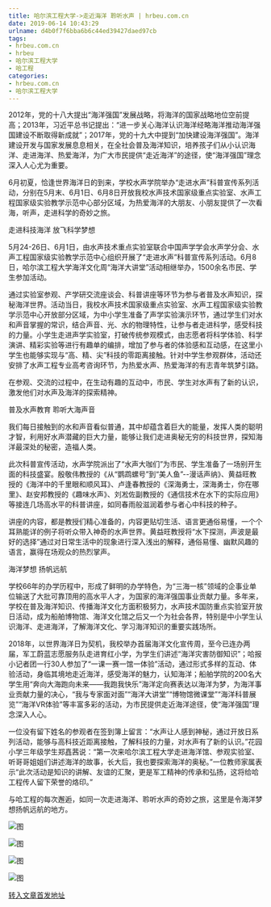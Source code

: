 ```yaml
---
title: 哈尔滨工程大学->走近海洋 聆听水声 | hrbeu.com.cn
date: 2019-06-14 10:43:29
urlname: d4b0f7f6bba6b6c44ed39427daed97cb
tags: 
- hrbeu.com.cn
- hrbeu
- 哈尔滨工程大学
- 哈工程
categories:
- hrbeu.com.cn
- 哈尔滨工程大学
---
```



2012年，党的十八大提出“海洋强国”发展战略，将海洋的国家战略地位空前提高；2013年，习近平总书记提出：“进一步关心海洋认识海洋经略海洋推动海洋强国建设不断取得新成就”；2017年，党的十九大中提到“加快建设海洋强国”。海洋建设开发与国家发展息息相关，在全社会普及海洋知识，培养孩子们从小认识海洋、走进海洋、热爱海洋，为广大市民提供“走近海洋”的途径，使“海洋强国”理念深入人心尤为重要。

6月初夏，恰逢世界海洋日的到来，学校水声学院举办“走进水声”科普宣传系列活动，分别在5月末、6月1日、6月8日开放我校水声技术国家级重点实验室、水声工程国家级实验教学示范中心部分区域，为热爱海洋的大朋友、小朋友提供了一次看海，听声，走进科学的奇妙之旅。

走进科技海洋 放飞科学梦想

5月24-26日、6月1日，由水声技术重点实验室联合中国声学学会水声学分会、水声工程国家级实验教学示范中心组织开展了“走进水声”科普宣传系列活动。6月8日，哈尔滨工程大学海洋文化周“海洋大讲堂”活动相继举办，1500余名市民、学生参加活动。

通过实验室参观、产学研交流座谈会、科普讲座等环节为参与者普及水声知识，探秘海洋世界。活动当日，我校水声技术国家级重点实验室、水声工程国家级实验教学示范中心开放部分区域，为中小学生准备了声学实验演示环节，通过学生们对水和声音掌握的常识，结合声音、光、水的物理特性，让参与者走进科学，感受科技的力量。小学生走进声学实验室，打破传统参观模式，由志愿者将科学体验、科学演讲、精彩实验等进行有趣单的编排，增加了参与者的体验感和互动感，在这里小学生也能够实现与“高、精、尖”科技的零距离接触。针对中学生参观群体，活动还安排了水声工程专业高考咨询环节，为热爱水声、热爱海洋的有志青年筑梦引路。

在参观、交流的过程中，在生动有趣的互动中，市民、学生对水声有了新的认识，激发他们对水声及海洋的探索精神。

普及水声教育 聆听大海声音

我们每日接触到的水和声音看似普通，其中却蕴含着巨大的能量，发挥人类的聪明才智，利用好水声潜藏的巨大力量，能够让我们走进奥秘无穷的科技世界，探知海洋最深处的秘密，造福人类。

此次科普宣传活动，水声学院派出了“水声大咖们”为市民、学生准备了一场别开生面的科技盛宴。殷敬伟教授的《从“鹦鹉螺号”到“美人鱼”--漫话声纳》、黄益旺教授的《海洋中的千里眼和顺风耳》、卢逢春教授的《深海勇士，深海勇士，你在哪里》、赵安邦教授的《趣味水声》、刘凇佐副教授的《通信技术在水下的实际应用》等接连几场高水平的科普讲座，如同春雨般滋润着参与者心中科技的种子。

讲座的内容，都是教授们精心准备的，内容更贴切生活、语言更通俗易懂，一个个耳熟能详的例子将听众带入神奇的水声世界。黄益旺教授将“水下探测，声波是最好的选择”通过对日常生活中的现象进行深入浅出的解释，通俗易懂、幽默风趣的语言，赢得在场观众的热烈掌声。

海洋梦想 扬帆远航

学校66年的办学历程中，形成了鲜明的办学特色，为“三海一核”领域的企事业单位输送了大批可靠顶用的高水平人才，为国家的海洋强国事业贡献力量。多年来，学校在普及海洋知识、传播海洋文化方面积极努力，水声技术国防重点实验室开放日活动，成为船舶博物馆、海洋文化馆之后又一个为社会各界，特别是中小学生认识海洋、走进海洋，了解海洋文化、学习海洋知识的重要实践场所。

2018年，以世界海洋日为契机，我校举办首届海洋文化宣传周，至今已连办两届，军工蔚蓝志愿服务队走进育红小学，为学生们讲述“海洋灾害防御知识”；哈报小记者团一行30人参加了“一课一赛一馆一体验”活动，通过形式多样的互动、体验活动，身临其境地走近海洋，感受海洋的魅力，认知海洋；船舶学院的200名大学生用“奔向大海跑向未来――我跑我快乐”海洋定向赛表达以海洋为梦，为海洋事业贡献力量的决心，“我与专家面对面”“海洋大讲堂”“博物馆微课堂”“海洋科普展览”“海洋VR体验”等丰富多彩的活动，为市民提供走近海洋途径，使“海洋强国”理念深入人心。

一位没有留下姓名的参观者在签到簿上留言：“水声让人感到神秘，通过开放日系列活动，能够与高科技近距离接触，了解科技的力量，对水声有了新的认识。”花园小学三年级学生郑嚞茜说：“第一次来哈尔滨工程大学走进海洋馆、参观实验室、听哥哥姐姐们讲述海洋的故事，长大后，我也要探索海洋的奥秘。”一位教师家属表示“此次活动是知识的讲解、友谊的汇聚，更是军工精神的传承和弘扬，这将给哈工程传人留下荣誉的烙印。”

与哈工程的每次邂逅，如同一次走进海洋、聆听水声的奇妙之旅，这里是令海洋梦想扬帆远航的地方。



![图](http://gongxue.cn/news/UploadFiles_4906/201906/2019061409500790.jpg)

![图](http://gongxue.cn/news/UploadFiles_4906/201906/2019061409500732.jpg)

![图](http://gongxue.cn/news/UploadFiles_4906/201906/2019061409500711.jpg)

![图](http://gongxue.cn/news/UploadFiles_4906/201906/2019061409500775.jpg)

[转入文章首发地址](http://gongxue.cn/news/2019/201906/news_195779.html)
